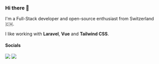 ### Hi there 👋

I'm a Full-Stack developer and open-source enthusiast from Switzerland🇨🇭.

I like working with **Laravel**, **Vue** and **Tailwind CSS**.

#### Socials

[![](https://img.shields.io/badge/LinkedIn--_.svg?style=social&logo=linkedin)](https://www.linkedin.com/in/nhedger/)
[![](https://img.shields.io/badge/Twitter--_.svg?style=social&logo=twitter)](https://twitter.com/nicolashedger)
